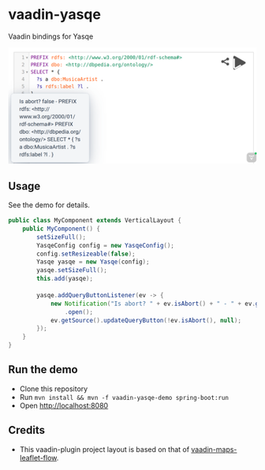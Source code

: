 # vaadin-yasqe
Vaadin bindings for Yasqe

<img src="docs/images/2024-02-09-vaadin-yasqe.png" width="550px" />

## Usage
See the demo for details.

```java
public class MyComponent extends VerticalLayout {
    public MyComponent() {
        setSizeFull();
        YasqeConfig config = new YasqeConfig();
        config.setResizeable(false);
        Yasqe yasqe = new Yasqe(config);
        yasqe.setSizeFull();
        this.add(yasqe);

        yasqe.addQueryButtonListener(ev -> {
            new Notification("Is abort? " + ev.isAbort() + " - " + ev.getValue(), 5000)
                .open();
            ev.getSource().updateQueryButton(!ev.isAbort(), null);
        });
    }
}
```

## Run the demo

* Clone this repository
* Run `mvn install && mvn -f vaadin-yasqe-demo spring-boot:run`
* Open <a href="http://localhost:8080" target="_blank">http://localhost:8080</a>


## Credits

* This vaadin-plugin project layout is based on that of [vaadin-maps-leaflet-flow](https://github.com/xdev-software/vaadin-maps-leaflet-flow).
